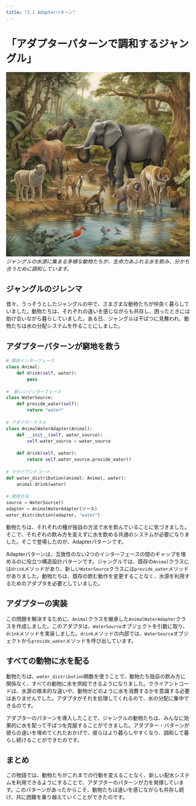 ```yaml
---
title: "2.1 Adapterパターン"
---
```


# 「アダプターパターンで調和するジャングル」

![](/images/20230327_gof/A_diverse_group_of_animals_gathers_around_a_water_source.jpg)
*ジャングルの水源に集まる多様な動物たちが、生命力あふれる水を飲み、分かち合うために調和しています。*
## ジャングルのジレンマ

昔々、うっそうとしたジャングルの中で、さまざまな動物たちが仲良く暮らしていました。動物たちは、それぞれの違いを感じながらも共存し、困ったときには助け合いながら暮らしていました。ある日、ジャングルは干ばつに見舞われ、動物たちは水の分配システムを作ることにしました。

## アダプターパターンが窮地を救う

```python
# 既存インターフェース
class Animal:
    def drink(self, water):
        pass

#  新しいインターフェース
class WaterSource:
    def provide_water(self):
        return "water"

# アダプタークラス
class AnimalWaterAdapter(Animal):
    def __init__(self, water_source):
        self.water_source = water_source

    def drink(self, water):
        return self.water_source.provide_water()

# クライアントコード
def water_distribution(animal: Animal, water):
    animal.drink(water)

# 使用方法
source = WaterSource()
adapter = AnimalWaterAdapter(ソース)
water_distribution(adapter, "water")
```

動物たちは、それぞれの種が独自の方法で水を飲んでいることに気づきました。そこで、それぞれの飲み方を変えずに水を飲める共通のシステムが必要になりました。そこで登場したのが、Adapterパターンです。

Adapterパターンは、互換性のない2つのインターフェースの間のギャップを埋めるのに役立つ構造設計パターンです。ジャングルでは、既存の`Animal`クラスには`drink`メソッドがあり、新しい`WaterSource`クラスには`provide_water`メソッドがありました。動物たちは、既存の飲む動作を変更することなく、水源を利用するためのアダプタを必要としていました。

## アダプターの実装
この問題を解決するために、`Animal`クラスを継承した`AnimalWaterAdapter`クラスを作成しました。このアダプタは、`WaterSource`オブジェクトを引数に取り、`drink`メソッドを実装しました。`drink`メソッドの内部では、`WaterSource`オブジェクトから`provide_water`メソッドを呼び出しています。

## すべての動物に水を配る
動物たちは、`water_distribution`関数を使うことで、動物たち独自の飲み方に関係なく、すべての動物に水を供給できるようになりました。クライアントコードは、水源の根本的な違いや、動物がどのように水を消費するかを意識する必要はありませんでした。アダプタがそれを処理してくれるので、水の分配に集中できるのです。

アダプターのパターンを導入したことで、ジャングルの動物たちは、みんなに効果的に水を配って干ばつを克服することができました。アダプター・パターンが彼らの違いを埋めてくれたおかげで、彼らはより暮らしやすくなり、調和して暮らし続けることができたのです。

## まとめ
この物語では、動物たちがこれまでの行動を変えることなく、新しい配水システムを利用できるようにすることで、アダプターのパターンが力を発揮しています。このパターンがあったからこそ、動物たちは違いを感じながらも共存し続け、共に困難を乗り越えていくことができたのです。